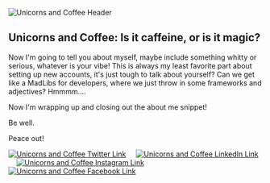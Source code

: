 ![Unicorns and Coffee Header](https://res.cloudinary.com/carriepresley/image/upload/v1611433822/GitHub%20ReadMe/Clean_Work_Place_LinkedIn_Banner_olqesy.jpg)

## Unicorns and Coffee: Is it caffeine, or is it magic?

Now I'm going to tell you about myself, maybe include something whitty or serious, whatever is your vibe! This is always my least favorite part about setting up new accounts, it's just tough to talk about yourself? Can we get like a MadLibs for developers, where we just throw in some frameworks and adjectives? Hmmmm....

Now I'm wrapping up and closing out the about me snippet!

Be well.

Peace out!

[![Unicorns and Coffee Twitter Link][1.image]][1.link] &nbsp; &nbsp;
[![Unicorns and Coffee LinkedIn Link][2.image]][2.link] &nbsp; &nbsp;
[![Unicorns and Coffee Instagram Link][3.image]][3.link] &nbsp; &nbsp;
[![Unicorns and Coffee Facebook Link][4.image]][4.link] &nbsp; &nbsp;


[1.image]: https://res.cloudinary.com/carriepresley/image/upload/c_scale,w_24/v1611433805/GitHub%20ReadMe/twitter_afinqs.png
[2.image]:https://res.cloudinary.com/carriepresley/image/upload/c_scale,w_24/v1611433798/GitHub%20ReadMe/linkedin_yrslvn.png
[3.image]:https://res.cloudinary.com/carriepresley/image/upload/c_scale,w_24/v1611433784/GitHub%20ReadMe/instagram_ohnyts.png
[4.image]:https://res.cloudinary.com/carriepresley/image/upload/c_scale,w_24/v1611433774/GitHub%20ReadMe/facebook_fxsp2w.png

[1.link]: https://twitter.com/carriepresley15
[2.link]: https://www.linkedin.com/in/carriepresley/
[3.link]: https://www.instagram.com/carriepresley/
[4.link]: https://www.facebook.com/carriepresley15/
